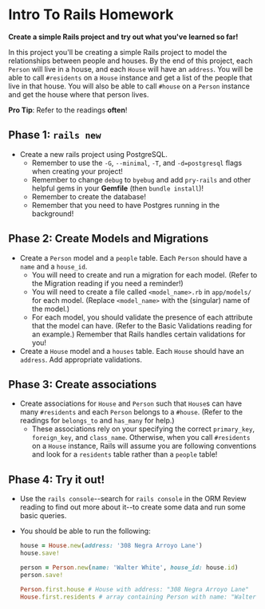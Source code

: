 # Intro To Rails Homework

**Create a simple Rails project and try out what you've learned so far!**

In this project you'll be creating a simple Rails project to model the
relationships between people and houses. By the end of this project, each
`Person` will live in a house, and each `House` will have an `address`. You will
be able to call `#residents` on a `House` instance and get a list of the
people that live in that house. You will also be able to call `#house` on a
`Person` instance and get the house where that person lives.

**Pro Tip**: Refer to the readings **often**!

## Phase 1: `rails new`

- Create a new rails project using PostgreSQL.
  - Remember to use the `-G`, `--minimal`, `-T`, and `-d=postgresql` flags when
    creating your project!
  - Remember to change `debug` to `byebug` and add `pry-rails` and other helpful
    gems in your __Gemfile__ (then `bundle install`)!
  - Remember to create the database!
  - Remember that you need to have Postgres running in the background!

## Phase 2: Create Models and Migrations

- Create a `Person` model and a `people` table. Each `Person` should have a
  `name` and a `house_id`.
  - You will need to create and run a migration for each model. (Refer to the
    Migration reading if you need a reminder!)
  - You will need to create a file called `<model_name>.rb` in `app/models/` for
    each model. (Replace `<model_name>` with the (singular) name of the model.)
  - For each model, you should validate the presence of each attribute that the
    model can have. (Refer to the Basic Validations reading for an example.)
    Remember that Rails handles certain validations for you!
- Create a `House` model and a `houses` table. Each `House` should have an
  `address`. Add appropriate validations.

## Phase 3: Create associations

- Create associations for `House` and `Person` such that `House`s can have
  many `#residents` and each `Person` belongs to a `#house`. (Refer to the
  readings for `belongs_to` and `has_many` for help.)
  - These associations rely on your specifying the correct `primary_key`,
    `foreign_key`, and `class_name`. Otherwise, when you call `#residents` on a
    `House` instance, Rails will assume you are following conventions and look
    for a `residents` table rather than a `people` table!

## Phase 4: Try it out!

- Use the `rails console`--search for `rails console` in the ORM Review reading
  to find out more about it--to create some data and run some basic queries.
- You should be able to run the following:

  ```ruby
  house = House.new(address: '308 Negra Arroyo Lane')
  house.save!
  
  person = Person.new(name: 'Walter White', house_id: house.id)
  person.save!

  Person.first.house # House with address: "308 Negra Arroyo Lane"
  House.first.residents # array containing Person with name: "Walter White"
  ```